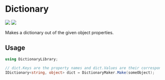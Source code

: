 # Dictionary

[![][build-img]][build]
[![][nuget-img]][nuget]

Makes a dictionary out of the given object properties.

[build]:     https://ci.appveyor.com/project/TallesL/net-dictionary
[build-img]: https://ci.appveyor.com/api/projects/status/github/tallesl/net-dictionary?svg=true
[nuget]:     https://www.nuget.org/packages/Dictionary
[nuget-img]: https://badge.fury.io/nu/Dictionary.svg

## Usage

```cs
using DictionaryLibrary;

// dict.Keys are the property names and dict.Values are their corresponding values
IDictionary<string, object> dict = DictionaryMaker.Make(someObject);
```
